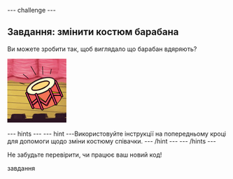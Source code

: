 \--- challenge \---

## Завдання: змінити костюм барабана

Ви можете зробити так, щоб виглядало що барабан вдяряють?

![скріншот](images/band-drum-final.png)

\--- hints \--- \--- hint \---Використовуйте інструкції на попередньому кроці для допомоги щодо зміни костюму співачки. \--- /hint \--- \--- /hints \---

Не забудьте перевірити, чи працює ваш новий код!

завдання